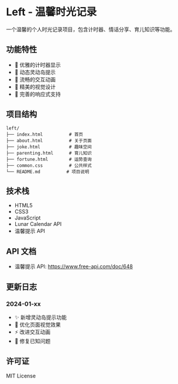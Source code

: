 # Left - 温馨时光记录

一个温馨的个人时光记录项目，包含计时器、情话分享、育儿知识等功能。

## 功能特性

- 💝 优雅的计时器显示
- 🌟 动态灵动岛提示
- 💫 流畅的交互动画
- 🎨 精美的视觉设计
- 📱 完善的响应式支持

## 项目结构

```
left/
├── index.html          # 首页
├── about.html          # 关于页面
├── joke.html           # 趣味空间
├── parenting.html      # 育儿知识
├── fortune.html        # 运势查询
├── common.css          # 公共样式
└── README.md          # 项目说明
```

## 技术栈

- HTML5
- CSS3
- JavaScript
- Lunar Calendar API
- 温馨提示 API

## API 文档

- 温馨提示 API: https://www.free-api.com/doc/648

## 更新日志

### 2024-01-xx

- ✨ 新增灵动岛提示功能
- 🎨 优化页面视觉效果
- ⚡️ 改进交互动画
- 🐛 修复已知问题

## 许可证

MIT License
